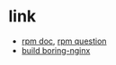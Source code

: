 # link
- [rpm doc](https://www.opennet.ru/docs/HOWTO-RU/RPM-HOWTO-48.html), [rpm question](http://stackoverflow.com/questions/16575680/rpmbuild-failing-error-installed-but-unpackaged-files-found)
- [build boring-nginx](https://github.com/ajhaydock/BoringNginx)
